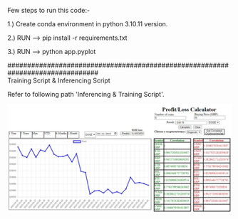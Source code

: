 Few steps to run this code:-    
  
1.) Create conda environment in python 3.10.11 version.  
  
2.) RUN --> pip install -r requirements.txt  
  
3.) RUN --> python app.pyplot  

###############################################################################  
Training Script & Inferencing Script  
  
Refer to following path 'Inferencing & Training Script'.  

![Screenshot](Overall-View.jpg)